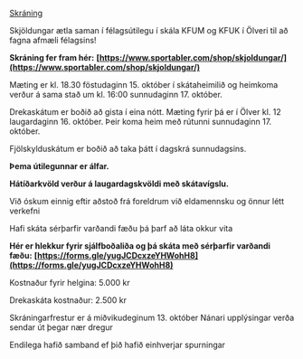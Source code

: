 [Skráning](https://www.sportabler.com/shop/skjoldungar/1/product/Q2x1YlNlcnZpY2U6NTQ2NQ==?productOptions=Q2x1YlNlcnZpY2VQcm9kdWN0OjEyMjQz)

Skjöldungar ætla saman í félagsútilegu í skála KFUM og KFUK í Ölveri til að fagna afmæli félagsins!

**Skráning fer fram hér:** **[https://www.sportabler.com/shop/skjoldungar/](https://www.sportabler.com/shop/skjoldungar/)**

Mæting er kl. 18.30 föstudaginn 15. október í skátaheimilið og heimkoma verður á sama stað um kl. 16:00 sunnudaginn 17. október.

Drekaskátum er boðið að gista í eina nótt. Mæting fyrir þá er í Ölver kl. 12 laugardaginn 16. október. Þeir koma heim með rútunni sunnudaginn 17. október.

Fjölskylduskátum er boðið að taka þátt í dagskrá sunnudagsins.

**Þema útilegunnar er álfar.**

**Hátíðarkvöld verður á laugardagskvöldi með skátavígslu.**

Við óskum einnig eftir aðstoð frá foreldrum við eldamennsku og önnur létt verkefni

Hafi skáta sérþarfir varðandi fæðu þá þarf að láta okkur vita

**Hér er hlekkur fyrir sjálfboðaliða og þá skáta með sérþarfir varðandi fæðu:** **[https://forms.gle/yugJCDcxzeYHWohH8](https://forms.gle/yugJCDcxzeYHWohH8)**

Kostnaður fyrir helgina: 5.000 kr

Drekaskáta kostnaður: 2.500 kr

Skráningarfrestur er á miðvikudeginum 13. október Nánari upplýsingar verða sendar út þegar nær dregur

Endilega hafið samband ef þið hafið einhverjar spurningar
